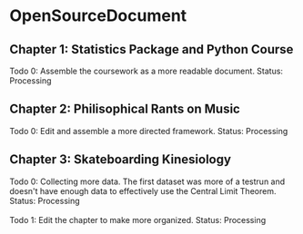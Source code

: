 # OpenSourceDocument

## Chapter 1: Statistics Package and Python Course

Todo 0: Assemble the coursework as a more readable document. Status: Processing

## Chapter 2: Philisophical Rants on Music

Todo 0: Edit and assemble a more directed framework. Status: Processing

## Chapter 3: Skateboarding Kinesiology

Todo 0: Collecting more data. The first dataset was more of a testrun and doesn't have enough data to effectively use the Central Limit Theorem. Status: Processing <br><br>
Todo 1: Edit the chapter to make more organized. Status: Processing
